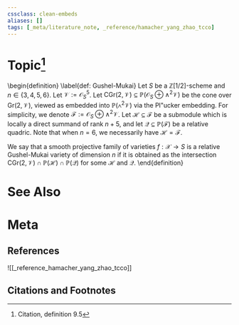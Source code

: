 ```yaml
---
cssclass: clean-embeds
aliases: []
tags: [_meta/literature_note, _reference/hamacher_yang_zhao_tcco]
---
```

# Topic[^1]
\begin{definition}
\label{def: Gushel-Mukai}
Let $S$ be a $\mathbb{Z}[1/2]$-scheme and $n \in \{3, 4, 5, 6\}$. Let $\mathcal{V} := \mathcal{O}_S^{5}$. Let $\mathrm{CGr}(2, \mathcal{V}) \subseteq \mathbb{P}(\mathcal{O}_S \oplus \wedge^2 \mathcal{V})$ be the cone over $\mathrm{Gr}(2, \mathcal{V})$, viewed as embedded into $\mathbb{P}(\wedge^2 \mathcal{V})$ via the Pl\"ucker embedding. For simplicity, we denote $\mathcal{F}:=\mathcal{O}_S \oplus \wedge^2 \mathcal{V}$. Let $\mathcal{H} \subseteq \mathcal{F}$ be a submodule which is locally a direct summand of rank $n + 5$, and let $\mathcal{Q} \subseteq \mathbb{P}(\mathcal{F})$ be a relative quadric. Note that when $n=6$, we necessarily have $\mathcal{H}=\mathcal{F}$.

We say that a smooth projective family of varieties $f : \mathscr{X} \to S$ is a relative Gushel-Mukai variety of dimension $n$ if it is obtained as the intersection $\mathrm{CGr}(2, \mathcal{V}) \cap \mathbb{P}(\mathcal{H}) \cap \mathbb{P}(\mathcal{Q})$ for some $\mathcal{H}$ and $\mathcal{Q}$. 
\end{definition}

# See Also

# Meta
## References
![[_reference_hamacher_yang_zhao_tcco]]


## Citations and Footnotes
[^1]: Citation, definition 9.5